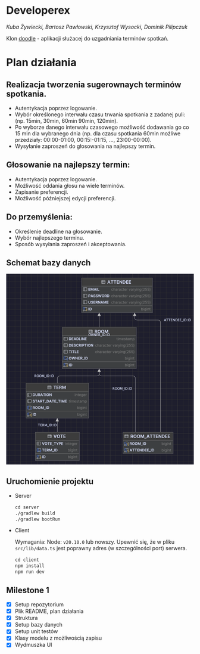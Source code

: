 # Developerex
*Kuba Żywiecki, Bartosz Pawłowski, Krzysztof Wysocki, Dominik Pilipczuk*

Klon [doodle](https://doodle.com) - aplikacji służacej do uzgadniania terminów
spotkań.

# Plan działania

## Realizacja tworzenia sugerownaych terminów spotkania.
- Autentykacja poprzez logowanie.
- Wybór określonego interwału czasu trwania spotkania z zadanej puli: (np. 15min, 30min, 60min 90min, 120min).
- Po wyborze danego interwału czasowego możliwość dodawania go co 15 min dla wybranego dnia
(np. dla czasu spotkania 60min możliwe przedziały: 00:00-01:00, 00:15:-01:15, ...,  23:00-00:00).
- Wysyłanie zaproszeń do głosowania na najlepszy termin.

## Głosowanie na najlepszy termin:
- Autentykacja poprzez logowanie.
- Możliwość oddania głosu na wiele terminów.
- Zapisanie preferencji. 
- Możliwość późniejszej edycji preferencji.

## Do przemyślenia:
- Określenie deadline na głosowanie.
- Wybór najlepszego terminu.
- Sposób wysyłania zaproszeń i akceptowania.

## Schemat bazy danych
![img.png](img.png)

## Uruchomienie projektu
- Server
    ```
    cd server
    ./gradlew build
    ./gradlew bootRun
    ```
- Client
    
    Wymagania: Node: `v20.10.0` lub nowszy. Upewnić się, że w pliku `src/lib/data.ts` jest poprawny adres (w szczególności port) serwera.
    ```
    cd client
    npm install
    npm run dev
    ```

## Milestone 1
- [x] Setup repozytorium
- [x] Plik README, plan działania
- [x] Struktura
- [x] Setup bazy danych
- [x] Setup unit testów
- [x] Klasy modelu z możliwością zapisu
- [x] Wydmuszka UI
